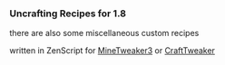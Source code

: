 ### Uncrafting Recipes for 1.8
there are also some miscellaneous custom recipes

written in ZenScript for [MineTweaker3](https://minecraft.curseforge.com/projects/minetweaker3) or [CraftTweaker](https://minecraft.curseforge.com/projects/crafttweaker)
